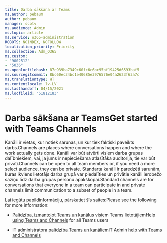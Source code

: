 ```yaml
---
title: Darba sākšana ar Teams
ms.author: pebaum
author: pebaum
manager: scotv
ms.audience: Admin
ms.topic: article
ms.service: o365-administration
ROBOTS: NOINDEX, NOFOLLOW
localization_priority: Priority
ms.collection: Adm_O365
ms.custom:
- "9002512"
- "5036"
ms.openlocfilehash: 87c939ba7349c60fc6c6bc95bf19425d6593baf5
ms.sourcegitcommit: 8bc60ec34bc1e40685e3976576e04a2623f63a7c
ms.translationtype: HT
ms.contentlocale: lv-LV
ms.lasthandoff: 04/15/2021
ms.locfileid: "51812183"
---
```

# <a name="get-started-with-teams-channels"></a><span data-ttu-id="c835c-102">Darba sākšana ar Teams</span><span class="sxs-lookup"><span data-stu-id="c835c-102">Get started with Teams Channels</span></span>

<span data-ttu-id="c835c-103">Kanāli ir vietas, kur notiek sarunas, un kur tiek faktiski paveikts darbs.</span><span class="sxs-lookup"><span data-stu-id="c835c-103">Channels are places where conversations happen and where the work actually gets done.</span></span> <span data-ttu-id="c835c-104">Kanāli var būt atvērti visiem darba grupas dalībniekiem, vai, ja jums ir nepieciešama atlasītāka auditorija, tie var būt privāti.</span><span class="sxs-lookup"><span data-stu-id="c835c-104">Channels can be open to all team members or, if you need a more select audience, they can be private.</span></span> <span data-ttu-id="c835c-105">Standarta kanāli ir paredzēti sarunām, kuras ikviens lietotājs darba grupā var piedalīties un privātie kanāli ierobežo saziņu līdz darba grupas personu apakškopai.</span><span class="sxs-lookup"><span data-stu-id="c835c-105">Standard channels are for conversations that everyone in a team can participate in and private channels limit communication to a subset of people in a team.</span></span>

<span data-ttu-id="c835c-106">Lai iegūtu papildinformāciju, pārskatiet šīs saites:</span><span class="sxs-lookup"><span data-stu-id="c835c-106">Please see the following for more information:</span></span>

- <span data-ttu-id="c835c-107">[Palīdzība, izmantojot Teams un kanālus](https://support.office.com/article/teams-and-channels-df38ae23-8f85-46d3-b071-cb11b9de5499) visiem Teams lietotājiem</span><span class="sxs-lookup"><span data-stu-id="c835c-107">[Help using Teams and Channels](https://support.office.com/article/teams-and-channels-df38ae23-8f85-46d3-b071-cb11b9de5499) for all Teams users</span></span>

- <span data-ttu-id="c835c-108">IT administratora [palīdzība Teams un kanāliem](https://docs.microsoft.com/microsoftteams/teams-channels-overview)</span><span class="sxs-lookup"><span data-stu-id="c835c-108">IT Admin [help with Teams and Channels](https://docs.microsoft.com/microsoftteams/teams-channels-overview)</span></span> 
